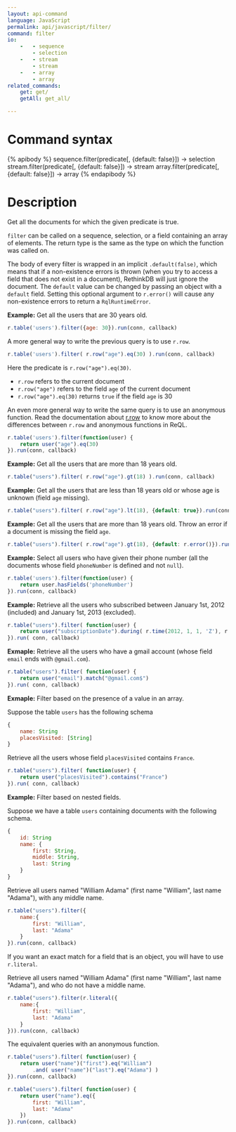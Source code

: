 ```yaml
---
layout: api-command
language: JavaScript
permalink: api/javascript/filter/
command: filter
io:
    -   - sequence
        - selection
    -   - stream
        - stream
    -   - array
        - array
related_commands:
    get: get/
    getAll: get_all/

---
```


# Command syntax #

{% apibody %}
sequence.filter(predicate[, {default: false}]) &rarr; selection
stream.filter(predicate[, {default: false}]) &rarr; stream
array.filter(predicate[, {default: false}]) &rarr; array
{% endapibody %}

# Description #

Get all the documents for which the given predicate is true.

`filter` can be called on a sequence, selection, or a field containing an array of
elements. The return type is the same as the type on which the function was called on.

The body of every filter is wrapped in an implicit `.default(false)`, which means that
if a non-existence errors is thrown (when you try to access a field that does not exist
in a document), RethinkDB will just ignore the document.
The `default` value can be changed by passing an object with a `default` field.
Setting this optional argument to `r.error()` will cause any non-existence errors to
return a `RqlRuntimeError`.


__Example:__ Get all the users that are 30 years old.

```js
r.table('users').filter({age: 30}).run(conn, callback)
```

A more general way to write the previous query is to use `r.row`.

```js
r.table('users').filter( r.row("age").eq(30) ).run(conn, callback)
```

Here the predicate is `r.row("age").eq(30)`.

- `r.row` refers to the current document
- `r.row("age")` refers to the field `age` of the current document
- `r.row("age").eq(30)` returns `true` if the field `age` is 30


An even more general way to write the same query is to use an anonymous function.
Read the documentation about [r.row](../row/) to know more about the differences
between `r.row` and anonymous functions in ReQL.

```js
r.table('users').filter(function(user) {
    return user("age").eq(30)
}).run(conn, callback)
```


__Example:__ Get all the users that are more than 18 years old.

```js
r.table("users").filter( r.row("age").gt(18) ).run(conn, callback)
```

__Example:__ Get all the users that are less than 18 years old or whose age is unknown
(field `age` missing).

```js
r.table("users").filter( r.row("age").lt(18), {default: true}).run(conn, callback)
```

__Example:__ Get all the users that are more than 18 years old. Throw an error if a
document is missing the field `age`.

```js
r.table("users").filter( r.row("age").gt(18), {default: r.error()}).run(conn, callback)
```



__Example:__ Select all users who have given their phone number (all the documents
whose field `phoneNumber` is defined and not `null`).

```js
r.table('users').filter(function(user) {
    return user.hasFields('phoneNumber')
}).run(conn, callback)
```

__Example:__ Retrieve all the users who subscribed between January 1st, 2012
(included) and January 1st, 2013 (excluded).


```js
r.table("users").filter( function(user) {
    return user("subscriptionDate").during( r.time(2012, 1, 1, 'Z'), r.time(2013, 1, 1, 'Z') )
}).run( conn, callback)
```

__Exmaple:__ Retrieve all the users who have a gmail account (whose field `email` ends
with `@gmail.com`).


```js
r.table("users").filter( function(user) {
    return user("email").match("@gmail.com$")
}).run( conn, callback)
```

__Exmaple:__ Filter based on the presence of a value in an array.

Suppose the table `users` has the following schema

```js
{
    name: String
    placesVisited: [String]
}
```

Retrieve all the users whose field `placesVisited` contains `France`.

```js
r.table("users").filter( function(user) {
    return user("placesVisited").contains("France")
}).run( conn, callback)
```

__Example:__ Filter based on nested fields.

Suppose we have a table `users` containing documents with the following schema.

```js
{
    id: String
    name: {
        first: String,
        middle: String,
        last: String
    }
}
```

Retrieve all users named "William Adama" (first name "William", last name
"Adama"), with any middle name.


```js
r.table("users").filter({
    name:{
        first: "William",
        last: "Adama"
    }
}).run(conn, callback)
```

If you want an exact match for a field that is an object, you will have to use `r.literal`.

Retrieve all users named "William Adama" (first name "William", last name
"Adama"), and who do not have a middle name.

```js
r.table("users").filter(r.literal({
    name:{
        first: "William",
        last: "Adama"
    }
})).run(conn, callback)
```


The equivalent queries with an anonymous function.

```js
r.table("users").filter( function(user) {
    return user("name")("first").eq("William")
        .and( user("name")("last").eq("Adama") )
}).run(conn, callback)
```

```js
r.table("users").filter( function(user) {
    return user("name").eq({
        first: "William",
        last: "Adama"
    })
}).run(conn, callback)
```
